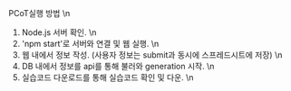 P C o T 실행 방법 \n

1. Node.js 서버 확인. \n
2. 'npm start'로 서버와 연결 및 웹 실행. \n
3. 웹 내에서 정보 작성. (사용자 정보는 submit과 동시에 스프레드시트에 저장) \n
4. DB 내에서 정보를 api를 통해 불러와 generation 시작. \n
5. 실습코드 다운로드를 통해 실습코드 확인 및 다운. \n
